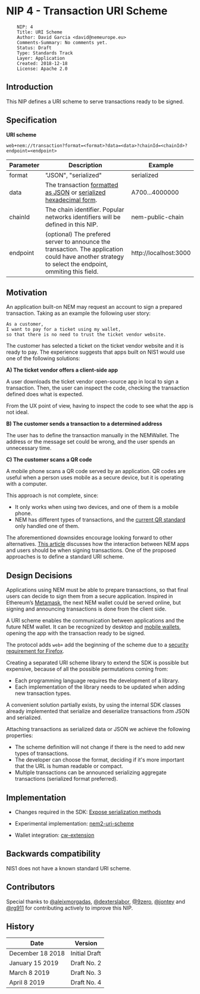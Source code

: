 # NIP 4 - Transaction URI Scheme
```
    NIP: 4
    Title: URI Scheme
    Author: David Garcia <david@nemeurope.eu>
    Comments-Summary: No comments yet.
    Status: Draft
    Type: Standards Track
    Layer: Application
    Created: 2018-12-18
    License: Apache 2.0
```

## Introduction

This NIP defines a URI scheme to serve transactions ready to be signed.

## Specification

**URI scheme**

``web+nem://transaction?format=<format>?data=<data>?chainId=<chainId>?endpoint=<endpoint>``

|**Parameter**      | **Description** | **Example**|
| ----------------- | ------------- | ------------- |
| format | "JSON", "serialized" | serialized |
| data   | The transaction [formatted as JSON](https://github.com/nemtech/nem2-sdk-java/blob/450676210c5a75f4624fc3bee7bbde96740109d1/src/main/java/io/nem/sdk/infrastructure/TransactionMapping.java) or [serialized hexadecimal form](https://nemtech.github.io/api.html#serialization).| A700...4000000 |
| chainId | The chain identifier. Popular networks identifiers will be defined in this NIP. | nem-public-chain|
| endpoint | (optional) The prefered server to announce the transaction. The application could have another strategy to select the endpoint, ommiting this field. | http://localhost:3000 |

## Motivation

An application built-on NEM may request an account to sign a prepared transaction. Taking as an example the following user story:

``` 
As a customer,
I want to pay for a ticket using my wallet,
so that there is no need to trust the ticket vendor website.
```

The customer has selected a ticket on the ticket vendor website and it is ready to pay. 
The experience suggests that apps built on NIS1 would use one of the following solutions:

**A) The ticket vendor offers a client-side app**

A user downloads the ticket vendor open-source app in local to sign a transaction.
Then, the user can inspect the code, checking the transaction defined does what is expected.

From the UX point of view, having to inspect the code to see what the app is not ideal.

**B) The customer sends a transaction to a determined address**

The user has to define the transaction manually in the NEMWallet. The address or the message set could be wrong, and the user spends an unnecessary time.

**C) The customer scans a QR code**
 
A mobile phone scans a QR code served by an application. QR codes are useful when a person uses mobile as a secure device, but it is operating with a computer. 

This approach is not complete, since:

* It only works when using two devices, and one of them is a mobile phone.
* NEM has different types of transactions, and the [current QR standard](https://github.com/NemProject/nem-library-ts/blob/master/src/services/QRService.ts#L56) only handled one of them.

The aforementioned downsides encourage looking forward to other alternatives. [This article](https://logbooksocial.github.io/blog/development/2018/11/16/ux-i.html) discusses how the interaction between NEM apps and users should be when signing transactions. One of the proposed approaches is to define a standard URI scheme.

## Design Decisions

Applications using NEM must be able to prepare transactions, so that final users can decide to sign them from a secure application. Inspired in Ethereum’s [Metamask](https://metamask.io/), the next NEM wallet could be served online, but signing and announcing transactions is done from the client side.

A URI scheme enables the communication between applications and the future NEM wallet. It can be recognized by desktop and [mobile wallets](https://developer.apple.com/documentation/uikit/core_app/allowing_apps_and_websites_to_link_to_your_content/defining_a_custom_url_scheme_for_your_app), opening the app with the transaction ready to be signed. 

The protocol adds ``web+`` add the beginning of the scheme due to a [security requirement for Firefox](https://developer.mozilla.org/en-US/docs/Web/API/Navigator/registerProtocolHandler).

Creating a separated URI scheme library to extend the SDK is possible but expensive, because of all the possible permutations coming from:

* Each programming language requires the development of a library.
* Each implementation of the library needs to be updated when adding new transaction types.

A convenient solution partially exists, by using the internal SDK classes already implemented that serialize and deserialize transactions from JSON and serialized. 

Attaching transactions as serialized data or JSON we achieve the following properties:

* The scheme definition will not change if there is the need to add new types of transactions. 
* The developer can choose the format, deciding if it's more important that the URL is human readable or compact. 
* Multiple transactions can be announced serializing aggregate transactions (serialized format preferred).

## Implementation

* Changes required in the SDK: [Expose serialization methods](https://github.com/nemtech/nem2-sdk-typescript-javascript/issues/56)

* Experimental implementation: [nem2-uri-scheme](https://github.com/dgarcia360/nem2-uri-scheme)

*  Wallet integration: [cw-extension](https://github.com/aleixmorgadas/cw-extesnion)

## Backwards compatibility

NIS1 does not have a known standard URI scheme.

## Contributors

Special thanks to [@aleixmorgadas](https://github.com/aleixmorgadas), [@dexterslabor](https://github.com/dexterslabor), [@9zero](https://github.com/9zero), [@jontey](https://github.com/jontey) and [@rg911](https://github.com/rg911) for contributing actively to improve this NIP.

## History

| **Date**          |  **Version**  |
| ----------------- | ------------- |
| December 18 2018  | Initial Draft |
| January 15 2019   | Draft No. 2   |
| March 8 2019      | Draft No. 3   |
| April 8 2019      | Draft No. 4   |
